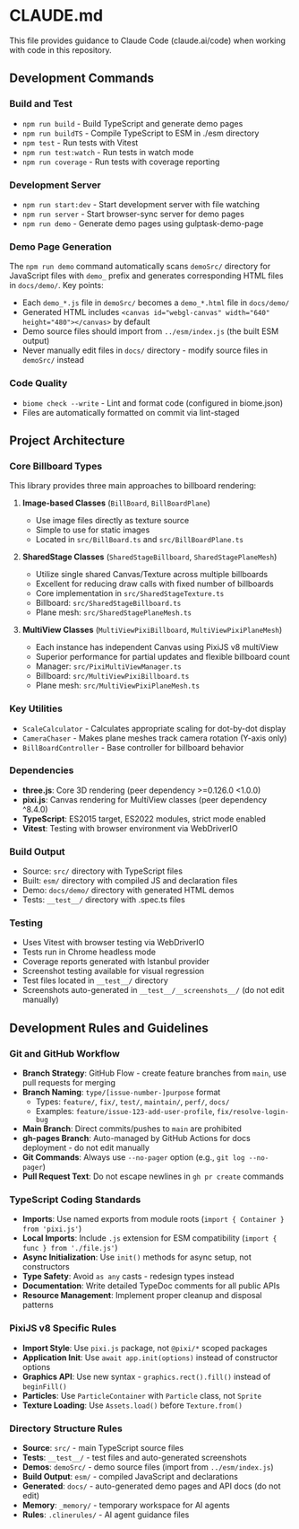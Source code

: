 # CLAUDE.md

This file provides guidance to Claude Code (claude.ai/code) when working with code in this repository.

## Development Commands

### Build and Test
- `npm run build` - Build TypeScript and generate demo pages
- `npm run buildTS` - Compile TypeScript to ESM in ./esm directory
- `npm test` - Run tests with Vitest
- `npm run test:watch` - Run tests in watch mode
- `npm run coverage` - Run tests with coverage reporting

### Development Server
- `npm run start:dev` - Start development server with file watching
- `npm run server` - Start browser-sync server for demo pages
- `npm run demo` - Generate demo pages using gulptask-demo-page

### Demo Page Generation
The `npm run demo` command automatically scans `demoSrc/` directory for JavaScript files with `demo_` prefix and generates corresponding HTML files in `docs/demo/`. Key points:
- Each `demo_*.js` file in `demoSrc/` becomes a `demo_*.html` file in `docs/demo/`
- Generated HTML includes `<canvas id="webgl-canvas" width="640" height="480"></canvas>` by default
- Demo source files should import from `../esm/index.js` (the built ESM output)
- Never manually edit files in `docs/` directory - modify source files in `demoSrc/` instead

### Code Quality
- `biome check --write` - Lint and format code (configured in biome.json)
- Files are automatically formatted on commit via lint-staged

## Project Architecture

### Core Billboard Types
This library provides three main approaches to billboard rendering:

1. **Image-based Classes** (`BillBoard`, `BillBoardPlane`)
   - Use image files directly as texture source
   - Simple to use for static images
   - Located in `src/BillBoard.ts` and `src/BillBoardPlane.ts`

2. **SharedStage Classes** (`SharedStageBillboard`, `SharedStagePlaneMesh`)
   - Utilize single shared Canvas/Texture across multiple billboards
   - Excellent for reducing draw calls with fixed number of billboards
   - Core implementation in `src/SharedStageTexture.ts`
   - Billboard: `src/SharedStageBillboard.ts`
   - Plane mesh: `src/SharedStagePlaneMesh.ts`

3. **MultiView Classes** (`MultiViewPixiBillboard`, `MultiViewPixiPlaneMesh`)
   - Each instance has independent Canvas using PixiJS v8 multiView
   - Superior performance for partial updates and flexible billboard count
   - Manager: `src/PixiMultiViewManager.ts`
   - Billboard: `src/MultiViewPixiBillboard.ts`
   - Plane mesh: `src/MultiViewPixiPlaneMesh.ts`

### Key Utilities
- `ScaleCalculator` - Calculates appropriate scaling for dot-by-dot display
- `CameraChaser` - Makes plane meshes track camera rotation (Y-axis only)
- `BillBoardController` - Base controller for billboard behavior

### Dependencies
- **three.js**: Core 3D rendering (peer dependency >=0.126.0 <1.0.0)
- **pixi.js**: Canvas rendering for MultiView classes (peer dependency ^8.4.0)
- **TypeScript**: ES2015 target, ES2022 modules, strict mode enabled
- **Vitest**: Testing with browser environment via WebDriverIO

### Build Output
- Source: `src/` directory with TypeScript files
- Built: `esm/` directory with compiled JS and declaration files
- Demo: `docs/demo/` directory with generated HTML demos
- Tests: `__test__/` directory with .spec.ts files

### Testing
- Uses Vitest with browser testing via WebDriverIO
- Tests run in Chrome headless mode
- Coverage reports generated with Istanbul provider
- Screenshot testing available for visual regression
- Test files located in `__test__/` directory
- Screenshots auto-generated in `__test__/__screenshots__/` (do not edit manually)

## Development Rules and Guidelines

### Git and GitHub Workflow
- **Branch Strategy**: GitHub Flow - create feature branches from `main`, use pull requests for merging
- **Branch Naming**: `type/[issue-number-]purpose` format
  - Types: `feature/`, `fix/`, `test/`, `maintain/`, `perf/`, `docs/`
  - Examples: `feature/issue-123-add-user-profile`, `fix/resolve-login-bug`
- **Main Branch**: Direct commits/pushes to `main` are prohibited
- **gh-pages Branch**: Auto-managed by GitHub Actions for docs deployment - do not edit manually
- **Git Commands**: Always use `--no-pager` option (e.g., `git log --no-pager`)
- **Pull Request Text**: Do not escape newlines in `gh pr create` commands

### TypeScript Coding Standards
- **Imports**: Use named exports from module roots (`import { Container } from 'pixi.js'`)
- **Local Imports**: Include `.js` extension for ESM compatibility (`import { func } from './file.js'`)
- **Async Initialization**: Use `init()` methods for async setup, not constructors
- **Type Safety**: Avoid `as any` casts - redesign types instead
- **Documentation**: Write detailed TypeDoc comments for all public APIs
- **Resource Management**: Implement proper cleanup and disposal patterns

### PixiJS v8 Specific Rules
- **Import Style**: Use `pixi.js` package, not `@pixi/*` scoped packages
- **Application Init**: Use `await app.init(options)` instead of constructor options
- **Graphics API**: Use new syntax - `graphics.rect().fill()` instead of `beginFill()`
- **Particles**: Use `ParticleContainer` with `Particle` class, not `Sprite`
- **Texture Loading**: Use `Assets.load()` before `Texture.from()`

### Directory Structure Rules
- **Source**: `src/` - main TypeScript source files
- **Tests**: `__test__/` - test files and auto-generated screenshots
- **Demos**: `demoSrc/` - demo source files (import from `../esm/index.js`)
- **Build Output**: `esm/` - compiled JavaScript and declarations
- **Generated**: `docs/` - auto-generated demo pages and API docs (do not edit)
- **Memory**: `_memory/` - temporary workspace for AI agents
- **Rules**: `.clinerules/` - AI agent guidance files